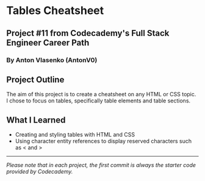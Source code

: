 # Tables Cheatsheet
## Project #11 from Codecademy's Full Stack Engineer Career Path
### By Anton Vlasenko (AntonV0)  
## Project Outline
The aim of this project is to create a cheatsheet on any HTML or CSS topic. I chose to focus on tables, specifically table elements and table sections.
## What I Learned
  - Creating and styling tables with HTML and CSS
  - Using character entity references to display reserved characters such as < and >
***
*Please note that in each project, the first commit is always the starter code provided by Codecademy.*

